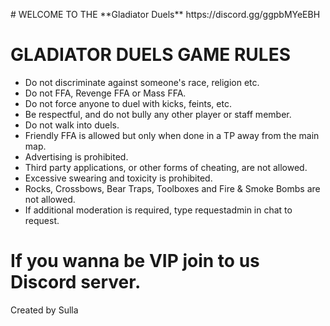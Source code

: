 <p style="background-image: url('https://i.hizliresim.com/qtjo54z.png');">
# WELCOME TO THE **Gladiator Duels**
<a id="GLADIATOR DUELS DISCORD">https://discord.gg/ggpbMYeEBH</>

# GLADIATOR DUELS GAME RULES

- Do not discriminate against someone's race, religion etc. 
- Do not FFA, Revenge FFA or Mass FFA. 
- Do not force anyone to duel with kicks, feints, etc. 
- Be respectful, and do not bully any other player or staff member. 
- Do not walk into duels. 
- Friendly FFA is allowed but only when done in a TP away from the main map. 
- Advertising is prohibited. 
- Third party applications, or other forms of cheating, are not allowed. 
- Excessive swearing and toxicity is prohibited. 
- Rocks, Crossbows, Bear Traps, Toolboxes and Fire & Smoke Bombs are not allowed.
- If additional moderation is required, type requestadmin in chat to request.

# If you wanna be VIP join to us Discord server.

Created by Sulla
